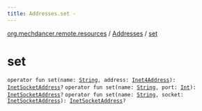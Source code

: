 ```yaml
---
title: Addresses.set - 
---
```


[org.mechdancer.remote.resources](../index.html) / [Addresses](index.html) / [set](./set.html)

# set

`operator fun set(name: `[`String`](https://kotlinlang.org/api/latest/jvm/stdlib/kotlin/-string/index.html)`, address: `[`Inet4Address`](http://docs.oracle.com/javase/6/docs/api/java/net/Inet4Address.html)`): `[`InetSocketAddress`](http://docs.oracle.com/javase/6/docs/api/java/net/InetSocketAddress.html)`?`
`operator fun set(name: `[`String`](https://kotlinlang.org/api/latest/jvm/stdlib/kotlin/-string/index.html)`, port: `[`Int`](https://kotlinlang.org/api/latest/jvm/stdlib/kotlin/-int/index.html)`): `[`InetSocketAddress`](http://docs.oracle.com/javase/6/docs/api/java/net/InetSocketAddress.html)`?`
`operator fun set(name: `[`String`](https://kotlinlang.org/api/latest/jvm/stdlib/kotlin/-string/index.html)`, socket: `[`InetSocketAddress`](http://docs.oracle.com/javase/6/docs/api/java/net/InetSocketAddress.html)`): `[`InetSocketAddress`](http://docs.oracle.com/javase/6/docs/api/java/net/InetSocketAddress.html)`?`